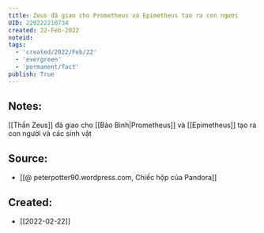 ```yaml
---
title: Zeus đã giao cho Prometheus và Epimetheus tạo ra con người
UID: 220222210734
created: 22-Feb-2022
noteid:
tags:
  - 'created/2022/Feb/22'
  - 'evergreen'
  - 'permanent/fact'
publish: True
---
```

## Notes:
[[Thần Zeus]] đã giao cho [[Bảo Bình|Prometheus]] và [[Epimetheus]] tạo ra con người và các sinh vật

## Source:
- [[@ peterpotter90.wordpress.com, Chiếc hộp của Pandora]]





## Created:
- [[2022-02-22]]
